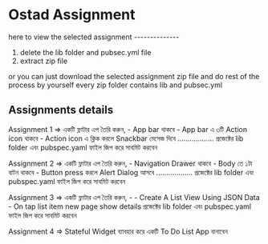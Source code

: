 # Ostad Assignment

here to view the selected assignment --------------
1. delete the lib folder and pubsec.yml file
2. extract zip file

 or you can just download the selected assignment zip file and do rest of the process by yourself
 every zip folder contains lib and pubsec.yml

## Assignments details

Assignment 1 => একটি ফ্লাটার এপ তৈরি করুন, - App bar থাকবে - App bar এ ৩টি Action icon থাকবে - Action icon এ ক্লিক করলে Snackbar মেসেজ দিবে .................. প্রজেক্টের lib folder এবং pubspec.yaml ফাইল জিপ করে সাবমিট করবেন

Assignment 2 => একটি ফ্লাটার এপ তৈরি করুন, - Navigation Drawer থাকবে - Body তে ১টা বাটন থাকবে - Button press করলে Alert Dialog আসবে .................. প্রজেক্টের lib folder এবং pubspec.yaml ফাইল জিপ করে সাবমিট করবেন

Assignment 3 => একটি ফ্লাটার এপ তৈরি করুন, - - Create A List View Using JSON Data - On tap list item new page show details প্রজেক্টের lib folder এবং pubspec.yaml ফাইল জিপ করে সাবমিট করবেন

Assignment 4 => Stateful Widget ব্যাবহার করে একটি To Do List App বানাবেন 